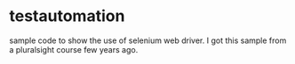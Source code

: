 # testautomation

sample code to show the use of selenium web driver. I got this sample from a pluralsight course few years ago.
